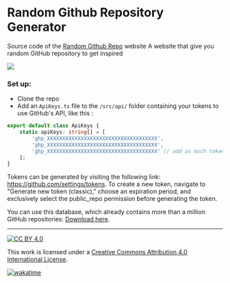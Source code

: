# Random Github Repository Generator 

Source code of the [Random Github Repo](https://www.randomgithubrepo.site) website
A website that give you random GitHub repository to get inspired

<img src="https://rayanestaszewski.fr/assets/rgr.png"/>

### Set up:

- Clone the repo
- Add an `ApiKeys.ts` file to the `/src/api/` folder containing your tokens to use GitHub's API, like this :
```ts
export default class ApiKeys {
	static apiKeys: string[] = [
		'ghp_XXXXXXXXXXXXXXXXXXXXXXXXXXXXXXXXXXXX',
		'ghp_XXXXXXXXXXXXXXXXXXXXXXXXXXXXXXXXXXXX',
		'ghp_XXXXXXXXXXXXXXXXXXXXXXXXXXXXXXXXXXXX' // add as much tokens as you want
	];
}
```

Tokens can be generated by visiting the following link: https://github.com/settings/tokens. To create a new token, navigate to "Generate new token (classic)," choose an expiration period, and exclusively select the public_repo permission before generating the token.

You can use this database, which already contains more than a million GitHub repositories: [Download here](https://mega.nz/file/qawDQTgZ#85zEcD86AQ5MUKDPNJGT2kVQ4evmKymGXqaFRd3wgnU).

---

[![CC BY 4.0][cc-by-shield]][cc-by]

This work is licensed under a
[Creative Commons Attribution 4.0 International License][cc-by].

[cc-by]: http://creativecommons.org/licenses/by/4.0/
[cc-by-shield]: https://img.shields.io/badge/License-CC%20BY%204.0-lightgrey.svg

[![wakatime](https://wakatime.com/badge/user/b8ecff52-7743-4a1e-8b28-93fcce7c9b7d/project/018bcf08-82f6-4b73-97f5-b730e3ffbdef.svg)](https://wakatime.com/badge/user/b8ecff52-7743-4a1e-8b28-93fcce7c9b7d/project/018bcf08-82f6-4b73-97f5-b730e3ffbdef)
